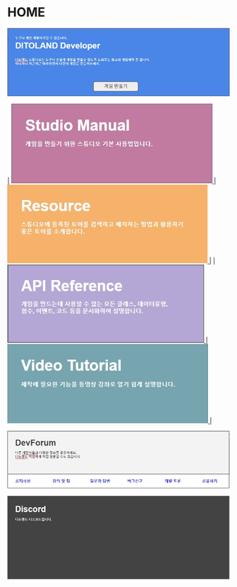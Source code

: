 # HOME

![](.gitbook/assets/20210316_142454.jpg)

| [![](.gitbook/assets/20210316_142705.jpg) ](studio-manual.md) | [![](.gitbook/assets/20210316_142830.jpg) ](resources.md) |
| [![](.gitbook/assets/20210317_164709.jpg) ](api-reference/) | [![](.gitbook/assets/20210316_152740.jpg) ](tutorial/) |

![](.gitbook/assets/20210317_163244.jpg)

![](.gitbook/assets/20210317_145308.jpg)

